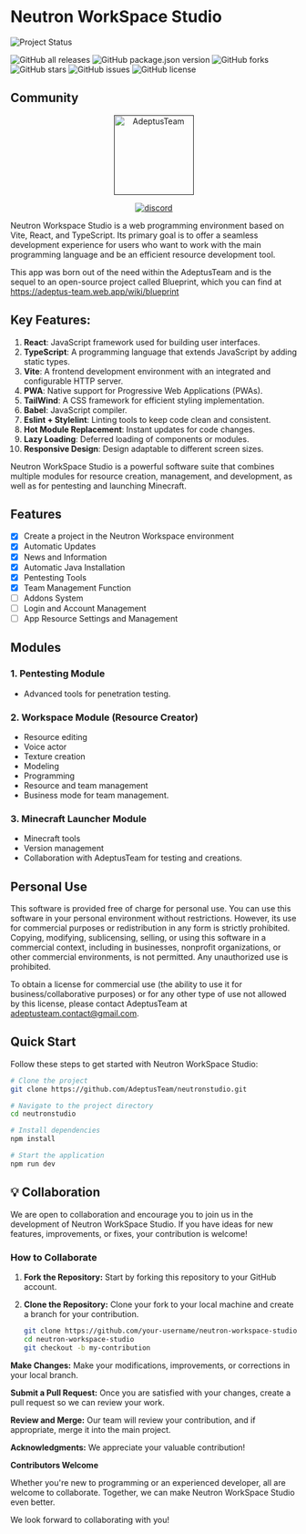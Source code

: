 # Neutron WorkSpace Studio

![Project Status](https://img.shields.io/badge/Status-In%20Development-yellow)

![GitHub all releases](https://img.shields.io/github/downloads/adeptusteam/neutronstudio/total)
![GitHub package.json version](https://img.shields.io/github/package-json/v/adeptusteam/neutronstudio)
![GitHub forks](https://img.shields.io/github/forks/adeptusteam/neutronstudio?color=violet)
![GitHub stars](https://img.shields.so/github/stars/adeptusteam/neutronstudio?color=fa6470)
![GitHub issues](https://img.shields.io/github/issues/adeptusteam/neutronstudio?color=d8b22d)
![GitHub license](https://img.shields.io/badge/lisence-Personal%20Use-green)

## Community
[<p align="center"><img src="https://cdn.discordapp.com/attachments/1158148279717089331/1167494999643005049/logo.png?ex=654e5572&is=653be072&hm=9a50931e13f3db8fc98a9534758b8a7e56d23646fb8eaa712111e47d5df1f596&" alt="AdeptusTeam" style="height: 140;">]()
[<p align="center"><img src="https://discordapp.com/api/guilds//1018586665100513412/embed.png?style=banner2" alt="discord">](https://discord.gg/Dx9wG8TWEV) 

Neutron Workspace Studio is a web programming environment based on Vite, React, and TypeScript. Its primary goal is to offer a seamless development experience for users who want to work with the main programming language and be an efficient resource development tool.

This app was born out of the need within the AdeptusTeam and is the sequel to an open-source project called Blueprint, which you can find at
https://adeptus-team.web.app/wiki/blueprint

## Key Features:
1. **React**: JavaScript framework used for building user interfaces.
2. **TypeScript**: A programming language that extends JavaScript by adding static types.
3. **Vite**: A frontend development environment with an integrated and configurable HTTP server.
4. **PWA**: Native support for Progressive Web Applications (PWAs).
5. **TailWind**: A CSS framework for efficient styling implementation.
6. **Babel**: JavaScript compiler.
7. **Eslint + Stylelint**: Linting tools to keep code clean and consistent.
8. **Hot Module Replacement**: Instant updates for code changes.
9. **Lazy Loading**: Deferred loading of components or modules.
10. **Responsive Design**: Design adaptable to different screen sizes.

Neutron WorkSpace Studio is a powerful software suite that combines multiple modules for resource creation, management, and development, as well as for pentesting and launching Minecraft.

## Features
* [x] Create a project in the Neutron Workspace environment
* [X] Automatic Updates
* [X] News and Information
* [X] Automatic Java Installation
* [X] Pentesting Tools
* [X] Team Management Function
* [ ] Addons System
* [ ] Login and Account Management
* [ ] App Resource Settings and Management 

## Modules

### 1. Pentesting Module
- Advanced tools for penetration testing.

### 2. Workspace Module (Resource Creator)
- Resource editing
- Voice actor
- Texture creation
- Modeling
- Programming
- Resource and team management
- Business mode for team management.

### 3. Minecraft Launcher Module
- Minecraft tools
- Version management
- Collaboration with AdeptusTeam for testing and creations.

## Personal Use

This software is provided free of charge for personal use. You can use this software in your personal environment without restrictions. However, its use for commercial purposes or redistribution in any form is strictly prohibited. Copying, modifying, sublicensing, selling, or using this software in a commercial context, including in businesses, nonprofit organizations, or other commercial environments, is not permitted. Any unauthorized use is prohibited.

To obtain a license for commercial use (the ability to use it for business/collaborative purposes) or for any other type of use not allowed by this license, please contact AdeptusTeam at adeptusteam.contact@gmail.com.

## Quick Start

Follow these steps to get started with Neutron WorkSpace Studio:

```bash
# Clone the project
git clone https://github.com/AdeptusTeam/neutronstudio.git

# Navigate to the project directory
cd neutronstudio

# Install dependencies
npm install

# Start the application
npm run dev
```

## 💡 Collaboration

We are open to collaboration and encourage you to join us in the development of Neutron WorkSpace Studio. If you have ideas for new features, improvements, or fixes, your contribution is welcome!

### How to Collaborate

1. **Fork the Repository:** Start by forking this repository to your GitHub account.

2. **Clone the Repository:** Clone your fork to your local machine and create a branch for your contribution.

   ```bash
   git clone https://github.com/your-username/neutron-workspace-studio.git
   cd neutron-workspace-studio
   git checkout -b my-contribution
**Make Changes:** Make your modifications, improvements, or corrections in your local branch.

**Submit a Pull Request:** Once you are satisfied with your changes, create a pull request so we can review your work.

**Review and Merge:** Our team will review your contribution, and if appropriate, merge it into the main project.

**Acknowledgments:** We appreciate your valuable contribution!

**Contributors Welcome**

Whether you're new to programming or an experienced developer, all are welcome to collaborate. Together, we can make Neutron WorkSpace Studio even better.

We look forward to collaborating with you!
